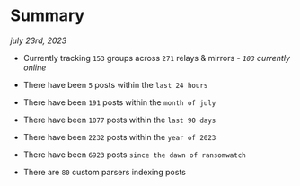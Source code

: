 
# Summary
_july 23rd, 2023_

- Currently tracking `153` groups across `271` relays & mirrors - _`103` currently online_

- There have been `5` posts within the `last 24 hours`

- There have been `191` posts within the `month of july`

- There have been `1077` posts within the `last 90 days`

- There have been `2232` posts within the `year of 2023`

- There have been `6923` posts `since the dawn of ransomwatch`

- There are `80` custom parsers indexing posts
